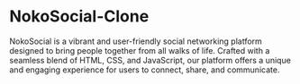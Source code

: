 # NokoSocial-Clone
NokoSocial is a vibrant and user-friendly social networking platform designed to bring people together from all walks of life. Crafted with a seamless blend of HTML, CSS, and JavaScript, our platform offers a unique and engaging experience for users to connect, share, and communicate.
